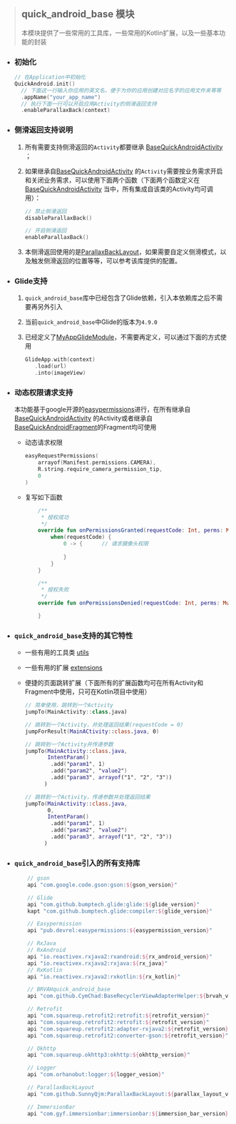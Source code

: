 

> ## quick_android_base 模块
>
> 本模块提供了一些常用的工具库，一些常用的Kotlin扩展，以及一些基本功能的封装

- ### 初始化

  ```kotlin
  // 在Application中初始化
  QuickAndroid.init()
  	// 下面这一行输入你应用的英文名，便于为你的应用创建对应名字的应用文件夹等等
  	.appName("your_app_name")		
  	// 执行下面一行可以开启应用Activity的侧滑返回支持
  	.enableParallaxBack(context)		
  ```

  

- ### 侧滑返回支持说明

  1. 所有需要支持侧滑返回的`Activity`都要继承 [BaseQuickAndroidActivity](https://github.com/SunnyQjm/quickandroid/blob/master/quick_android_base/src/main/java/cn/qjm253/quick_android_base/base/activity/BaseQuickAndroidActivity.kt>) ；

  2. 如果继承自[BaseQuickAndroidActivity](https://github.com/SunnyQjm/quickandroid/blob/master/quick_android_base/src/main/java/cn/qjm253/quick_android_base/base/activity/BaseQuickAndroidActivity.kt>) 的`Activity`需要按业务需求开启和关闭业务需求，可以使用下面两个函数（下面两个函数定义在[BaseQuickAndroidActivity](https://github.com/SunnyQjm/quickandroid/blob/master/quick_android_base/src/main/java/cn/qjm253/quick_android_base/base/activity/BaseQuickAndroidActivity.kt>) 当中，所有集成自该类的Activity均可调用）：

     ```kotlin
     // 禁止侧滑返回
     disableParallaxBack()
     
     // 开启侧滑返回
     enableParallaxBack()
     ```

  3. 本侧滑返回使用的是[ParallaxBackLayout](https://github.com/anzewei/ParallaxBackLayout)，如果需要自定义侧滑模式，以及触发侧滑返回的位置等等，可以参考该库提供的配置。

- ### Glide支持

  1. `quick_android_base`库中已经包含了Glide依赖，引入本依赖库之后不需要再另外引入

  2. 当前`quick_android_base`中Glide的版本为`4.9.0`

  3. 已经定义了[MyAppGlideModule](https://github.com/SunnyQjm/quickandroid/blob/master/quick_android_base/src/main/java/cn/qjm253/quick_android_base/MyAppGlideModule.kt)，不需要再定义，可以通过下面的方式使用

     ```kotlin
     GlideApp.with(context)
     	.load(url)
     	.into(imageView)
     ```

- ### 动态权限请求支持

  本功能基于google开源的[easypermissions](https://github.com/googlesamples/easypermissions)进行，在所有继承自[BaseQuickAndroidActivity](https://github.com/SunnyQjm/quickandroid/blob/master/quick_android_base/src/main/java/cn/qjm253/quick_android_base/base/activity/BaseQuickAndroidActivity.kt>) 的Activity或者继承自[BaseQuickAndroidFragment](https://github.com/SunnyQjm/quickandroid/blob/master/quick_android_base/src/main/java/cn/qjm253/quick_android_base/base/fragment/BaseQuickAndroidFragment.kt)的Fragment均可使用

  - 动态请求权限

    ```kotlin
    easyRequestPermissions(
    	arrayof(Manifest.permissions.CAMERA),
        R.string.require_camera_permission_tip,
        0
    )
    ```

  - 复写如下函数

    ```kotlin
        /**
         * 授权成功
         */
        override fun onPermissionsGranted(requestCode: Int, perms: MutableList<String>) {
            when(requestCode) {
                0 -> {		// 请求摄像头权限
                    
                }
            }
        }
    
        /**
         * 授权失败
         */
        override fun onPermissionsDenied(requestCode: Int, perms: MutableList<String>) {
    
        }
    ```

- ### `quick_android_base`支持的其它特性

  - 一些有用的工具类 [utils](https://github.com/SunnyQjm/quickandroid/tree/master/quick_android_base/src/main/java/cn/qjm253/quick_android_base/util)

  - 一些有用的扩展 [extensions](https://github.com/SunnyQjm/quickandroid/tree/master/quick_android_base/src/main/java/cn/qjm253/quick_android_base/extensions)

  - 便捷的页面跳转扩展（下面所有的扩展函数均可在所有Activity和Fragment中使用，只可在Kotlin项目中使用）

    ```kotlin
    // 简单使用，跳转到一个Activity
    jumpTo(MainActivity::class.java)
    
    // 跳转到一个Activity，并处理返回结果(requestCode = 0)
    jumpForResult(MainACtivity::class.java, 0)
    
    // 跳转到一个Activity并传递参数
    jumpTo(MainActivity::class.java, 
           IntentParam()
           	.add("param1", 1)
           	.add("param2", "value2")
           	.add("param3", arrayof("1", "2", "3"))
          )
    
    // 跳转到一个Activity，传递参数并处理返回结果
    jumpTo(MainActivity::class.java, 
           0,
           IntentParam()
           	.add("param1", 1)
           	.add("param2", "value2")
           	.add("param3", arrayof("1", "2", "3"))
          )
    ```

    

- ### `quick_android_base`引入的所有支持库

  ```groovy
      // gson
      api "com.google.code.gson:gson:${gson_version}"
  
      // Glide
      api "com.github.bumptech.glide:glide:${glide_version}"
      kapt "com.github.bumptech.glide:compiler:${glide_version}"
  
      // Easypermission
      api "pub.devrel:easypermissions:${easypermission_version}"
  
      // RxJava
      // RxAndroid
      api "io.reactivex.rxjava2:rxandroid:${rx_android_version}"
      api "io.reactivex.rxjava2:rxjava:${rx_java}"
      // RxKotlin
      api "io.reactivex.rxjava2:rxkotlin:${rx_kotlin}"
  
      // BRVAHquick_android_base
      api "com.github.CymChad:BaseRecyclerViewAdapterHelper:${brvah_version}"
  
      // Retrofit
      api "com.squareup.retrofit2:retrofit:${retrofit_version}"
      api "com.squareup.retrofit2:retrofit:${retrofit_version}"
      api "com.squareup.retrofit2:adapter-rxjava2:${retrofit_version}"
      api "com.squareup.retrofit2:converter-gson:${retrofit_version}"
  
      // Okhttp
      api "com.squareup.okhttp3:okhttp:${okhttp_version}"
  
      // Logger
      api "com.orhanobut:logger:${logger_vesion}"
  
      // ParallaxBackLayout
      api "com.github.SunnyQjm:ParallaxBackLayout:${parallax_layout_version}"
  
      // ImmersionBar
      api "com.gyf.immersionbar:immersionbar:${immersion_bar_version}"
  ```

  